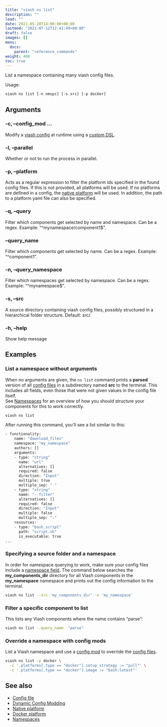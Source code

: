 ```yaml
---
title: "viash ns list"
description: ""
lead: ""
date: 2021-05-28T14:00:00+00:00
lastmod: "2021-07-12T12:41:49+00:00"
draft: false
images: []
menu:
  docs:
    parent: "reference_commands"
weight: 460
toc: true
---
```




List a namespace containing many viash config files.

Usage:

``` bash
viash ns list [-n nmspc] [-s src] [-p docker]
```

## Arguments

### -c, –config_mod <arg>…

Modify a [viash config](/docs/reference_config/config) at runtime using
a [custom DSL](/docs/advanced/config_mods).

### -l, –parallel

Whether or not to run the process in parallel.

### -p, –platform <arg>

Acts as a regular expression to filter the platform ids specified in the
found config files. If this is not provided, all platforms will be used.
If no platforms are defined in a config, the [native
platform](/docs/reference_config/platform-native) will be used. In
addition, the path to a platform yaml file can also be specified.

### -q, –query <arg>

Filter which components get selected by name and namespace. Can be a
regex. Example: “^mynamespace/component1$”.

### –query_name <arg>

Filter which components get selected by name. Can be a regex. Example:
“^component1”.

### -n, –query_namespace <arg>

Filter which namespaces get selected by namespace. Can be a regex.
Example: “^mynamespace$”.

### -s, –src <arg>

A source directory containing viash config files, possibly structured in
a hierarchical folder structure. Default: src/.

### -h, –help

Show help message

## Examples

### List a namespace without arguments

When no arguments are given, the `ns list` command prints a **parsed**
version of all [config files](/docs/reference_config/config) in a
subdirectory named **src** to the terminal. This includes all fields,
even those that were not given values in the config file itself.  
See [Namespaces](/docs/projects/namespaces) for an overview of how you
should structure your components for this to work correctly.

``` bash
viash ns list
```

After running this command, you’ll see a list similar to this:

``` bash
- functionality:
    name: "download_files"
    namespace: "my_namespace"
    authors: []
    arguments:
    - type: "string"
      name: "url"
      alternatives: []
      required: false
      direction: "Input"
      multiple: true
      multiple_sep: " "
    - type: "string"
      name: "--filter"
      alternatives: []
      required: false
      direction: "Input"
      multiple: false
      multiple_sep: ":"
    resources:
    - type: "bash_script"
      path: "script.sh"
      is_executable: true
...
```

### Specifying a source folder and a namespace

In order for namespace querying to work, make sure your config files
include a [namespace
field](/docs/reference_config/functionality/#namespace-string). The
command below searches the **my_components_dir** directory for all Viash
components in the **my_namespace** namespace and prints out the config
information to the terminal.

``` bash
viash ns list --src 'my_components_dir' -n 'my_namespace'
```

### Filter a specific component to list

This lists any Viash components where the name contains “parse”:

``` bash
viash ns list --query_name  "parse"
```

### Override a namespace with config mods

List a Viash namespace and use a [config
mod](/docs/advanced/config_mods) to override the [config
files](/docs/reference_config/config).

``` bash
viash ns list -p docker \
  -c '.platforms[.type == "docker"].setup_strategy := "pull"' \
  -c '.platforms[.type == "docker"].image := "bash:latest"'
```

## See also

-   [Config file](/docs/reference_config/config)
-   [Dynamic Config Modding](/docs/advanced/config_mods)
-   [Native platform](/docs/reference_config/platform-native)
-   [Docker platform](/docs/reference_config/platform-docker)
-   [Namespaces](/docs/projects/namespaces)
